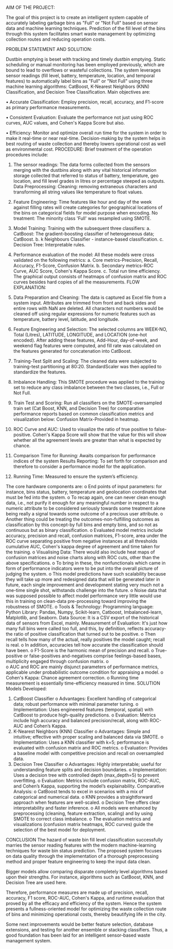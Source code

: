 AIM OF THE PROJECT: 

The goal of this project is to create an intelligent system capable of accurately labeling garbage bins as "Full" or "Not Full" based on sensor data and machine learning techniques. Prediction of the fill level of the bins through this system facilitates smart waste management by optimizing collection routes and reducing operation costs.

PROBLEM STATEMENT AND SOLUTION: 

Dustbin emptying is beset with tracking and timely dustbin emptying. Static scheduling or manual monitoring has been employed previously, which are bound to lead to overflows or wasteful collections. The system leverages sensor readings (fill level, battery, temperature, location, and temporal features) to automatically label bins as "Full" or "Not Full" using three machine learning algorithms: CatBoost, K-Nearest Neighbors (KNN) Classification, and Decision Tree Classification.
Main objectives are:

• Accurate Classification: Employ precision, recall, accuracy, and F1-score as primary performance measurements.

• Consistent Evaluation: Evaluate the performance not just using ROC curves, AUC values, and Cohen's Kappa Score but also.

• Efficiency: Monitor and optimize overall run time for the system in order to make it real-time or near real-time.
Decision-making by the system helps in best routing of waste collection and thereby lowers operational cost as well as environmental cost.
PROCEDURE:
Brief treatment of the operation procedures include:
1.	The sensor readings: 
The data forms collected from the sensors merging with the dustbins along with any vital historical information storage collected that referred to status of battery, temperature, geo location, and fill level grades in litres or percentage steeped as outputs. Data Preprocessing: Cleaning: removing extraneous characters and transforming all string values like temperature to float values.

2.	Feature Engineering: 
Time features like hour and day of the week against filling rates will create categories for geographical locations of the bins on categorical fields for model purpose when encoding.
No treatment: The minority class 'Full' was resampled using SMOTE.
3.	Model Training:
Training with the subsequent three classifiers:
a.	CatBoost: The gradient-boosting classifier of heterogeneous data; CatBoost.
b.	k Neighbours Classifier - instance-based classification.
c.	Decision Tree: Interpretable rules.
4.	Performance evaluation of the model:
All these models were cross validated on the following metrics:
a.	Core metrics-Precision, Recall, Accuracy, F1-Score, Confusion Matrix.
b.	Secondary metrics-ROC Curve, AUC Score, Cohen's Kappa Score.
c.	Total run time efficiency.
 	The graphical output consists of heatmaps of confusion matrix and ROC curves besides hard copies of all the measurements.
FLOW EXPLANATION: 
1.	Data Preparation and Cleaning: 
The data is captured as Excel file from a system input. Attributes are trimmed from front and back sides and entire rows with NaN are deleted. All characters not numbers would be cleaned off using regular expressions for numeric features such as temperature, battery level, latitude, and longitude.
2.	Feature Engineering and Selection: 
The selected columns are WEEK-NO, Total (Litres), LATITUDE, LONGITUDE, and LOCATION (one-hot encoded). After adding these features, Add-Hour, day-of-week, and weekend flag features were computed, and fill rate was calculated on the features generated for concatenation into CatBoost.
3.	Training-Test Split and Scaling: 
The cleaned data were subjected to training-test partitioning at 80:20. StandardScaler was then applied to standardize the features.

4.	Imbalance Handling: 
This SMOTE procedure was applied to the training set to reduce any class imbalance between the two classes, i.e., Full or Not Full.

5.	Train Test and Scoring: 
Run all classifiers on the SMOTE-oversampled train set (Cat Boost, KNN, and Decision Tree) for comparative performance reports based on common classification metrics and visualization below: Confusion Matrix-Provided in heatmap.

6.	ROC Curve and AUC: 
Used to visualize the ratio of true positive to false-positive. Cohen's Kappa Score will show that the value for this will show whether all the agreement levels are greater than what is expected by chance. 

7.	Comparison Time for Running: 
Awaits comparison for performance indices of the system Results Reporting: To set forth for comparison and therefore to consider a performance model for the application.

8.	Running Time: 
Measured to ensure the system’s efficiency.

The core hardware components are:
o	End points of input parameters: for instance, bins status, battery, temperature and geolocation coordinates that must be fed into the system.
o	To recap again, one can never clean enough data, i.e., not purify it enough for any meaningful number in respect to a numeric attribute to be considered seriously towards some treatment alone being really a signal towards some outcome of a precious user attribute. 
o	Another thing could be treating the outcomes-non-fulfilling outcomes as classification by this concept-by full bins and empty bins, and so not as continuous but as binary classification.
o	Evaluated model metrics include accuracy, precision and recall, confusion matrices, F1-score, area under the ROC curve separating positive from negative instances at all thresholds cumulative AUC, Cohen's kappa degree of agreement and time taken for the training. 
o	Visualising Data: There would also include heat maps of confusion matrices and noise charts along with ROC cuts, other than the above specifications. 
o	To bring in these, the nonfunctionals which came in form of performance indicators were to be put into the overall picture of judging the system. 
o	This model predictions have such scalability because they will take up more and redesigned data that will be generated later in future, each single improvement and development stating very much not a one-time single shot, withstands challenge into the future. 
o	Noise data that was supposed possible to affect model performance very little would use this in training on clean-data pre-processing toward improving the robustness of SMOTE. 
o	Tools & Technology:
 	Programming language: Python Library: Pandas, Numpy, Scikit-learn, Catboost, Imbalanced-learn, Matplotlib, and Seaborn. 
Data Source: It is a CSV export of the historical data of sensors from Excel, mainly. 
Measurement of Evaluation: It's just how many full bins were called too full, and this, by definition, reflects accuracy-the ratio of positive classification that turned out to be positive. 
o	Then recall tells how many of the actual, really positives the model caught; recall is real. 
o	In addition, accuracies tell how accurate the classification should have been. 
o	F1-Score is the harmonic mean of precision and recall. 
o	True-positive or false-positives and-negatives comprise feelings-based bases, multiplicity engaged through confusion matrix. 
o	 
o	AUC and ROC are mainly disjunct parameters of performance metrics, applicable under probabilistic outcome condition for appraising a model. 
o	Cohen's Kappa: Chance agreement correction. 
o	Running time measurement is essentially time-efficiency measured in time.
SOLUTION
Models Developed:
1.	CatBoost Classifier
o	Advantages: Excellent handling of categorical data; robust performance with minimal parameter tuning.
o	Implementation: Uses engineered features (temporal, spatial) with CatBoost to produce high-quality predictions.
o	Evaluation: Metrics include high accuracy and balanced precision/recall, along with ROC-AUC and Cohen’s Kappa.
2.	K-Nearest Neighbors (KNN) Classifier
o	Advantages: Simple and intuitive; effective with proper scaling and balanced data via SMOTE.
o	Implementation: Uses a KNN classifier with k=5; performance is evaluated with confusion matrix and ROC metrics.
o	Evaluation: Provides a baseline model with competitive precision and recall on oversampled data.
3.	Decision Tree Classifier
o	Advantages: Highly interpretable; useful for understanding feature splits and decision boundaries.
o	Implementation: Uses a decision tree with controlled depth (max_depth=5) to prevent overfitting.
o	Evaluation: Metrics include confusion matrix, ROC-AUC, and Cohen’s Kappa, supporting the model’s explainability.
Comparative Analysis:
o	CatBoost tends to excel in scenarios with a mix of categorical and numerical data.
o	KNN provides a straightforward approach when features are well-scaled.
o	Decision Tree offers clear interpretability and faster inference.
o	All models were enhanced by preprocessing (cleaning, feature extraction, scaling) and by using SMOTE to correct class imbalance.
o	The evaluation metrics and visualizations (confusion matrix heatmaps, ROC curves) guide the selection of the best model for deployment.

CONCLUSION 
The hazard of waste bin fill level classification successfully marries the sensor reading features with the modern machine-learning techniques for waste bin status prediction. The proposed system focuses on data quality through the implementation of a thorough preprocessing method and proper feature engineering to keep the input data clean. 
 
Bigger models allow comparing disparate completely level algorithms based upon their strengths. For instance, algorithms such as CatBoost, KNN, and Decision Tree are used here.
 
Therefore, performance measures are made up of precision, recall, accuracy, F1 score, ROC-AUC, Cohen's Kappa, and runtime evaluation that proved by all the efficacy and efficiency of the system. Hence the system presents a fullness-oriented model for optimizing the waste collection route of bins and minimizing operational costs, thereby beautifying life in the city.
 
Some next improvements would be better feature selection, database extensions, and testing for another ensemble or stacking classifiers. Thus, a good foundation has been laid for an intelligent sensor-based waste management system.

